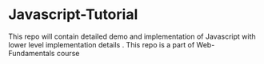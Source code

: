 # Javascript-Tutorial
This repo will contain detailed demo and implementation of Javascript with lower level  implementation details . This repo is a part of Web-Fundamentals course 
